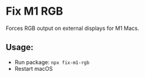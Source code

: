 # Fix M1 RGB
Forces RGB output on external displays for M1 Macs.
## Usage:
- Run package: `npx fix-m1-rgb`
- Restart macOS
